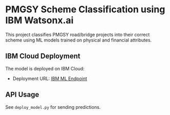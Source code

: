 # PMGSY Scheme Classification using IBM Watsonx.ai

This project classifies PMGSY road/bridge projects into their correct scheme using ML models trained on physical and financial attributes.

## IBM Cloud Deployment
The model is deployed on IBM Cloud:
- Deployment URL: [IBM ML Endpoint](https://au-syd.ml.cloud.ibm.com/ml/v4/deployments/6a329373-216e-4b77-bb42-a7eb799a997a/predictions?version=2021-05-01)

## API Usage
See `deploy_model.py` for sending predictions.

